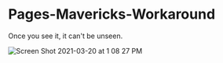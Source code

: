 # Pages-Mavericks-Workaround
Once you see it, it can't be unseen.

![Screen Shot 2021-03-20 at 1 08 27 PM](https://user-images.githubusercontent.com/4484096/111878226-b1182900-897d-11eb-87e6-7bf72282445d.png)
